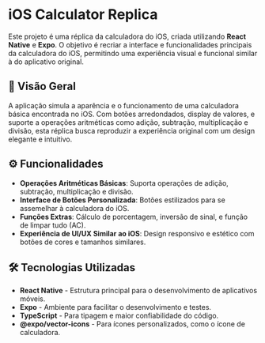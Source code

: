 # iOS Calculator Replica

Este projeto é uma réplica da calculadora do iOS, criada utilizando **React Native** e **Expo**. O objetivo é recriar a interface e funcionalidades principais da calculadora do iOS, permitindo uma experiência visual e funcional similar à do aplicativo original.

## 📱 Visão Geral

A aplicação simula a aparência e o funcionamento de uma calculadora básica encontrada no iOS. Com botões arredondados, display de valores, e suporte a operações aritméticas como adição, subtração, multiplicação e divisão, esta réplica busca reproduzir a experiência original com um design elegante e intuitivo.

## ⚙️ Funcionalidades

- **Operações Aritméticas Básicas**: Suporta operações de adição, subtração, multiplicação e divisão.
- **Interface de Botões Personalizada**: Botões estilizados para se assemelhar à calculadora do iOS.
- **Funções Extras**: Cálculo de porcentagem, inversão de sinal, e função de limpar tudo (AC).
- **Experiência de UI/UX Similar ao iOS**: Design responsivo e estético com botões de cores e tamanhos similares.

## 🛠️ Tecnologias Utilizadas

- **React Native** - Estrutura principal para o desenvolvimento de aplicativos móveis.
- **Expo** - Ambiente para facilitar o desenvolvimento e testes.
- **TypeScript** - Para tipagem e maior confiabilidade do código.
- **@expo/vector-icons** - Para ícones personalizados, como o ícone de calculadora.


